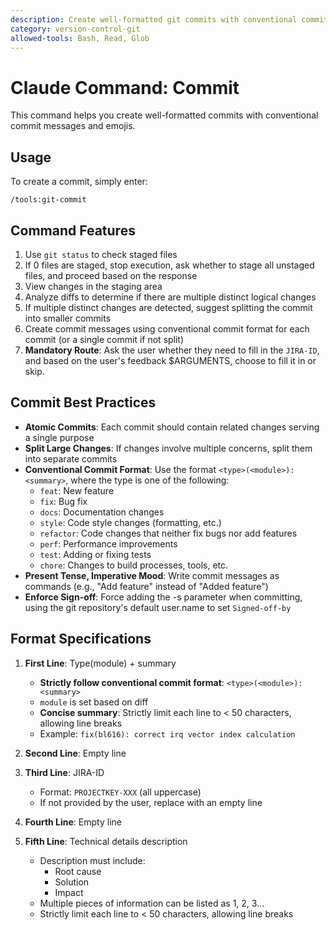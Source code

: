 ```yaml
---
description: Create well-formatted git commits with conventional commit messages and emoji
category: version-control-git
allowed-tools: Bash, Read, Glob
---
```


# Claude Command: Commit

This command helps you create well-formatted commits with conventional commit messages and emojis.

## Usage

To create a commit, simply enter:
```
/tools:git-commit
```

## Command Features

1. Use `git status` to check staged files
2. If 0 files are staged, stop execution, ask whether to stage all unstaged files, and proceed based on the response
4. View changes in the staging area
5. Analyze diffs to determine if there are multiple distinct logical changes
6. If multiple distinct changes are detected, suggest splitting the commit into smaller commits
7. Create commit messages using conventional commit format for each commit (or a single commit if not split)
8. **Mandatory Route**: Ask the user whether they need to fill in the `JIRA-ID`, and based on the user's feedback $ARGUMENTS, choose to fill it in or skip.

## Commit Best Practices

- **Atomic Commits**: Each commit should contain related changes serving a single purpose
- **Split Large Changes**: If changes involve multiple concerns, split them into separate commits
- **Conventional Commit Format**: Use the format `<type>(<module>): <summary>`, where the type is one of the following:
  - `feat`: New feature
  - `fix`: Bug fix
  - `docs`: Documentation changes
  - `style`: Code style changes (formatting, etc.)
  - `refactor`: Code changes that neither fix bugs nor add features
  - `perf`: Performance improvements
  - `test`: Adding or fixing tests
  - `chore`: Changes to build processes, tools, etc.
- **Present Tense, Imperative Mood**: Write commit messages as commands (e.g., "Add feature" instead of "Added feature")
- **Enforce Sign-off**: Force adding the -s parameter when committing, using the git repository's default user.name to set `Signed-off-by`

## Format Specifications

1. **First Line**: Type(module) + summary
   - **Strictly follow conventional commit format**: `<type>(<module>): <summary>`
   - `module` is set based on diff
   - **Concise summary**: Strictly limit each line to < 50 characters, allowing line breaks
   - Example: `fix(bl616): correct irq vector index calculation`

2. **Second Line**: Empty line

3. **Third Line**: JIRA-ID
   - Format: `PROJECTKEY-XXX` (all uppercase)
   - If not provided by the user, replace with an empty line

4. **Fourth Line**: Empty line

3. **Fifth Line**: Technical details description
   - Description must include:
     - Root cause
     - Solution
     - Impact
   - Multiple pieces of information can be listed as 1, 2, 3...
   - Strictly limit each line to < 50 characters, allowing line breaks

